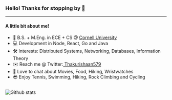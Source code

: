 ### Hello! Thanks for stopping by 👋
___
#### A little bit about me!

- 🏫 B.S. + M.Eng. in ECE + CS @ <a href="https://www.cornell.edu">Cornell University</a>
- 💻 Development in Node, React, Go and Java
- 🛠 Interests: Distributed Systems, Networking, Databases, Information Theory
- ✉️ Reach me @ Twitter:<a href=" https://twitter.com/Thakurishaan579"> Thakurishaan579</a>
- 💬 Love to chat about Movies, Food, Hiking, Wristwatches
- 😎 Enjoy Tennis, Swimming, Hiking, Rock Climbing and Cycling
<br></br>
<p align='left'>
  <img align="left" src="https://github-readme-stats.vercel.app/api?username=ishaanthakur&&show_icons=true&title_color=fff&icon_color=79ff97&text_color=efefef&bg_color=24292e" alt="Github stats" title="Github Stats">
</p>


<!--
**ishaanthakur/ishaanthakur** is a ✨ _special_ ✨ repository because its `README.md` (this file) appears on your GitHub profile.

Here are some ideas to get you started:

- 🔭 I’m currently working on ...
- 🌱 I’m currently learning ...
- 👯 I’m looking to collaborate on ...
- 🤔 I’m looking for help with ...
- 💬 Ask me about ...
- 📫 How to reach me: ...
- 😄 Pronouns: ...
- ⚡ Fun fact: ...
-->
